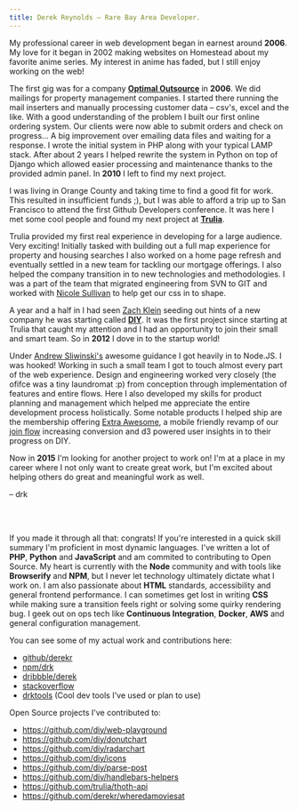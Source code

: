 ```yaml
---
title: Derek Reynolds – Rare Bay Area Developer.
---
```


My professional career in web development began in earnest around **2006**.
My love for it began in 2002 making websites on Homestead about my favorite
anime series. My interest in anime has faded, but I still enjoy working on
the web!

The first gig was for a company [**Optimal Outsource**][optimal-outsource] in **2006**. We did mailings for
property management companies. I started there running the mail inserters and
manually processing customer data – csv's, excel and the like. With a good understanding of the problem I built
our first online ordering system. Our clients were now able to submit orders
and check on progress… A big improvement over emailing data files and waiting
for a response. I wrote the initial system in PHP along with your typical LAMP
stack. After about 2 years I helped rewrite the system in Python on top of
Django which allowed easier processing and maintenance thanks to the
provided admin panel. In **2010** I left to find my next project.

I was living in Orange County and taking time to find a good fit for work.
This resulted in insufficient funds ;), but I was able to afford a trip up to
San Francisco to attend the first Github Developers conference. It was here I
met some cool people and found my next project at [**Trulia**][trulia].

Trulia provided my first real experience in developing for a large audience.
Very exciting! Initially tasked with building out a full map experience for
property and housing searches I also worked on a home page refresh and eventually
settled in a new team for tackling our mortgage offerings. I also helped
the company transition in to new technologies and methodologies. I was a part of
the team that migrated engineering from SVN to GIT and worked with [Nicole Sullivan][nicole]
to help get our css in to shape.

A year and a half in I had seen [Zach Klein][zach] seeding out hints of a new company
he was starting called [**DIY**][diy]. It was the first project since starting at Trulia
that caught my attention and I had an opportunity to join their small and
smart team. So in **2012** I dove in to the startup world!

Under [Andrew Sliwinski's][andrew] awesome guidance I got heavily in to Node.JS. I was
hooked! Working in such a small team I got to touch almost every part of
the web experience. Design and engineering worked very closely
(the ofifce was a tiny laundromat :p) from conception through implementation of
features and entire flows. Here I also developed my skills for product planning
and management which helped me appreciate the entire development process holistically. Some
notable products I helped ship are the membership offering [Extra Awesome][diy-ea],
a mobile friendly revamp of our [join flow][diy-join] increasing conversion and
d3 powered user insights in to their progress on DIY.

Now in **2015** I'm looking for another project to work on! I'm at a place in my
career where I not only want to create great work, but I'm excited about helping
others do great and meaningful work as well.

– drk

<br><br>

If you made it through all that: congrats! If you're interested in a quick
skill summary I'm proficient in most dynamic languages. I've written a lot of
**PHP**, **Python** and **JavaScript** and am commited to contributing to
Open Source. My heart is currently with the **Node** community and with tools
like **Browserify** and **NPM**, but I never let technology ultimately dictate
what I work on. I am also passionate about **HTML** standards, accessibility and
general frontend performance. I can sometimes get lost in writing **CSS** while
making sure a transition feels right or solving some quirky rendering bug.
I geek out on ops tech like **Continuous Integration**, **Docker**, **AWS** and
general configuration management.

You can see some of my actual work and contributions here:

- [github/derekr][github]
- [npm/drk][npm]
- [dribbble/derek][dribbble]
- [stackoverflow][stackoverflow]
- [drktools][drktools] (Cool dev tools I've used or plan to use)

Open Source projects I've contributed to:

- https://github.com/diy/web-playground
- https://github.com/diy/donutchart
- https://github.com/diy/radarchart
- https://github.com/diy/icons
- https://github.com/diy/parse-post
- https://github.com/diy/handlebars-helpers
- https://github.com/trulia/thoth-api
- https://github.com/derekr/wheredamoviesat

[github]: https://github.com/derekr (derekr on Github)
[dribbble]: http://dribbble.com/derek (derek on Dribbble)
[npm]: https://www.npmjs.com/~drk (drk on NPM)
[stackoverflow]: http://stackoverflow.com/users/186101/derek-reynolds (Derek on Stackoverflow)
[drktools]: http://drktools.tumblr.com (drktools)
[optimal-outsource]: http://optimaloutsource.com/ (Optimal Outsource)
[trulia]: http://www.trulia.com/ (Trulia)
[diy]: https://diy.org (DIY)
[zach]: https://twitter.com/zachklein (Zach's Twitter)
[andrew]: https://twitter.com/thisandagain (Andrew's Twitter)
[nicole]: https://twitter.com/stubbornella (Nicole's Twitter)
[diy-ea]: https://diy.org/membership (DIY Extra Awesome)
[diy-join]: https://diy.org/join (DIY Join)
